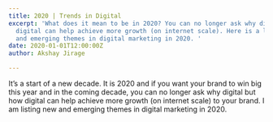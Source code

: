 ```yaml
---
title: 2020 | Trends in Digital
excerpt: 'What does it mean to be in 2020? You can no longer ask why digital but how
  digital can help achieve more growth (on internet scale). Here is a list of new
  and emerging themes in digital marketing in 2020. '
date: 2020-01-01T12:00:00Z
author: Akshay Jirage

---
```

It’s a start of a new decade. It is 2020 and if you want your brand to win big this year and in the coming decade, you can no longer ask why digital but how digital can help achieve more growth (on internet scale) to your brand. I am listing new and emerging themes in digital marketing in 2020.